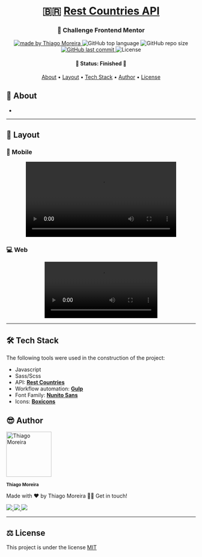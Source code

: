 <h1 align="center">
  🇧🇷 <a href="#">Rest Countries API</a>
</h1>

<h3 align="center"> 
  👀 Challenge Frontend Mentor
</h3>

<p align="center">

  <a href="https://github.com/othiagomoreira">
    <img alt="made by Thiago Moreira" src="https://img.shields.io/badge/made%20by-othiagomoreira-%237319C1">
  </a>

  <img alt="GitHub top language" src="https://img.shields.io/github/languages/top/othiagomoreira/rest-countries-api?color=%2300FFFF">

  <img alt="GitHub repo size" src="https://img.shields.io/github/repo-size/othiagomoreira/rest-countries-api?style=plastic">

  <a href="https://github.com/othiagomoreira/rest-countries-api/commits/main">
    <img alt="GitHub last commit" src="https://img.shields.io/github/last-commit/othiagomoreira/rest-countries-api">
  </a>
    
  <img alt="License" src="https://img.shields.io/badge/license-MIT-brightgreen">
</p>

<h4 align="center"> 
	🚧 Status: Finished 🚀
</h4>

<p align="center">
 <a href="#-about">About</a> •
 <a href="#-layout">Layout</a> • 
 <a href="#-tech-stack">Tech Stack</a> • 
 <a href="#-author">Author</a> • 
 <a href="#-license">License</a>
</p>


## 📃 About

-   

---

## 🎨 Layout

### 📱 Mobile

<p align="center">
	<video src="assets/demo-mobile.mp4" preload="auto" controls width="400px"></video>
</p>

### 💻 Web

<p align="center" style="display: flex; align-items: center; justify-content: center;">
	<video src="assets/demo-desktop.mp4" preload="auto" controls></video>
</p>

---

## 🛠 Tech Stack

The following tools were used in the construction of the project:

-   Javascript
-   Sass/Scss
-   API:  **[Rest Countries](https://restcountries.com/)**
-   Workflow automation: **[Gulp](https://gulpjs.com/)**
-   Font Family:  **[Nunito Sans](https://fonts.google.com/specimen/Nunito+Sans)**
-   Icons:  **[Boxicons](https://boxicons.com/)**

## 😎 Author

<img style="display: inline_block" src="https://avatars.githubusercontent.com/u/87547316?v=4" width="120px;" alt="Thiago Moreira" />

<sub><b>Thiago Moreira</b></sub>

Made with ❤️ by Thiago Moreira 👋🏽 Get in touch!

<a href="https://www.linkedin.com/in/thiago-moreira-1828821bb/" target="_blank">
    <img src="https://img.shields.io/badge/-LinkedIn-%230077B5?style=for-the-badge&logo=linkedin&logoColor=white" target="_blank">
</a>
<a href="https://www.instagram.com/othiagomoreiraa/" target="_blank">
    <img src="https://img.shields.io/badge/-Instagram-%23E4405F?style=for-the-badge&logo=instagram&logoColor=white" target="_blank">
</a>
<a href="mailto:contatothiagomoreira@outlook.com">
    <img src="https://img.shields.io/badge/-Gmail-%23333?style=for-the-badge&logo=gmail&logoColor=white" target="_blank">
</a>

---

## ⚖ License

This project is under the license [MIT](./LICENSE)
